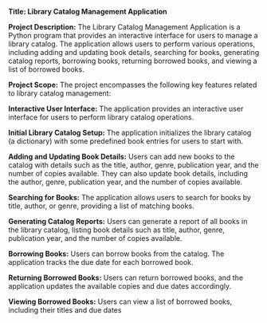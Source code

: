****Title: Library Catalog Management Application****

**Project Description:**
The Library Catalog Management Application is a Python program that provides an interactive interface for users to manage a library catalog. The application allows users to perform various operations, including adding and updating book details, searching for books, generating catalog reports, borrowing books, returning borrowed books, and viewing a list of borrowed books.

**Project Scope:**
The project encompasses the following key features related to library catalog management:

**Interactive User Interface:**
The application provides an interactive user interface for users to perform library catalog operations.

**Initial Library Catalog Setup:**
The application initializes the library catalog (a dictionary) with some predefined book entries for users to start with.

**Adding and Updating Book Details:**
Users can add new books to the catalog with details such as the title, author, genre, publication year, and the number of copies available. They can also update book details, including the author, genre, publication year, and the number of copies available.

**Searching for Books:**
The application allows users to search for books by title, author, or genre, providing a list of matching books.

**Generating Catalog Reports:**
Users can generate a report of all books in the library catalog, listing book details such as title, author, genre, publication year, and the number of copies available.

**Borrowing Books:**
Users can borrow books from the catalog. The application tracks the due date for each borrowed book.

**Returning Borrowed Books:**
Users can return borrowed books, and the application updates the available copies and due dates accordingly.

**Viewing Borrowed Books:**
Users can view a list of borrowed books, including their titles and due dates
